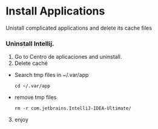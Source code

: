 # Install Applications

Unistall complicated applications and delete its cache files

### Uninstall Intellij.
1. Go to Centro de aplicaciones and uninstall.
2. Delete caché 
  - Search tmp files in ~/.var/app
    ```
    cd ~/.var/app
    ```

  - remove tmp files
    ```
    rm -r com.jetbrains.IntelliJ-IDEA-Ultimate/
    ```
3. enjoy
